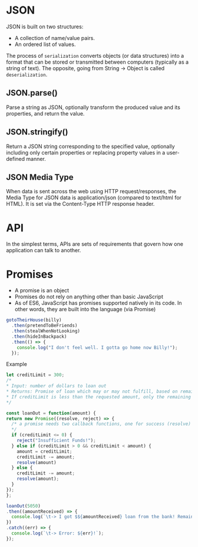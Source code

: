 # JSON
JSON is built on two structures:

* A collection of name/value pairs.
* An ordered list of values.

The process of `serialization` converts objects (or data structures) into a format that can be stored or transmitted between computers (typically as a string of text). The opposite, going from String → Object is called `deserialization`.

## JSON.parse()
Parse a string as JSON, optionally transform the produced value and its properties, and return the value.

## JSON.stringify()
Return a JSON string corresponding to the specified value, optionally including only certain properties or replacing property values in a user-defined manner.

## JSON Media Type
When data is sent across the web using HTTP request/responses, the Media Type for JSON data is application/json (compared to text/html for HTML). It is set via the Content-Type HTTP response header.

# API
In the simplest terms, APIs are sets of requirements that govern how one application can talk to another.

# Promises
* A promise is an object
* Promises do not rely on anything other than basic JavaScript
* As of ES6, JavaScript has promises supported natively in its code. In other words, they are built into the language (via Promise)
```js
gotoTheirHouse(billy)
  .then(pretendToBeFriends)
  .then(stealWhenNotLooking)
  .then(hideInBackpack)
  .then(() => {
    console.log("I don't feel well. I gotta go home now Billy!");
  });
  ```
  Example
  ```js
  let creditLimit = 300;
  /*
 * Input: number of dollars to loan out
 * Returns: Promise of loan which may or may not fulfill, based on remaining credit. 
 * If creditLimit is less than the requested amount, only the remaining limit is loaned out, otherwise the full amount is loaned out. If $0 remain in the limit, the loan request is rejected (error!).
 */

const loanOut = function(amount) {
  return new Promise((resolve, reject) => {
    /* a promise needs two callback functions, one for success (resolve) and one for failure (reject).
    */
    if (creditLimit <= 0) {
      reject("Insufficient Funds!");
    } else if (creditLimit > 0 && creditLimit < amount) {
      amount = creditLimit;
      creditLimit -= amount;
      resolve(amount)
    } else { 
      creditLimit -= amount;
      resolve(amount);
    }
  });
};

loanOut(5050)
  .then((amountReceived) => {
    console.log(`\t-> I got $${amountReceived} loan from the bank! Remaining Credit Limit: $${creditLimit}`);
  })
  .catch((err) => {
    console.log(`\t-> Error: ${err}!`);
  });
  ```